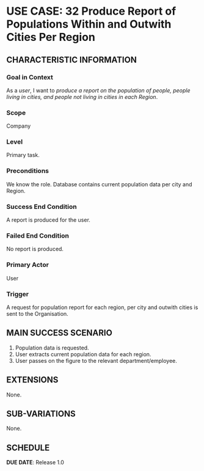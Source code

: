# USE CASE: 32 Produce Report of Populations Within and Outwith Cities Per Region

## CHARACTERISTIC INFORMATION

### Goal in Context

As a *user*, I want to *produce a report on the population of people, people living in cities, 
and people not living in cities in each Region*.

### Scope

Company

### Level

Primary task.

### Preconditions

We know the role.  Database contains current population data per city and Region.

### Success End Condition

A report is produced for the user.

### Failed End Condition

No report is produced.

### Primary Actor

User

### Trigger

A request for population report for each region, per city and outwith cities is sent to the Organisation.

## MAIN SUCCESS SCENARIO

1. Population data is requested.
2. User extracts current population data for each region.
3. User passes on the figure to the relevant department/employee.

## EXTENSIONS

None.

## SUB-VARIATIONS

None.

## SCHEDULE

**DUE DATE**: Release 1.0